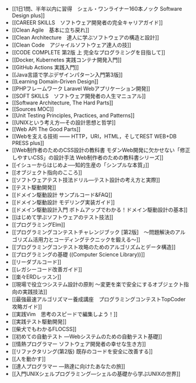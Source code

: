 - [[1日1問、半年以内に習得　シェル・ワンライナー160本ノック Software Design plus]]
- [[CAREER SKILLS　ソフトウェア開発者の完全キャリアガイド]]
- [[Clean Agile　基本に立ち戻れ]]
- [[Clean Architecture　達人に学ぶソフトウェアの構造と設計]]
- [[Clean Code　アジャイルソフトウェア達人の技]]
- [[CODE COMPLETE 第2版 上 完全なプログラミングを目指して]]
- [[Docker, Kubernetes 実践コンテナ開発入門]]
- [[GitHub Actions 実践入門]]
- [[Java言語で学ぶデザインパターン入門第3版]]
- [[Learning Domain-Driven Design]]
- [[PHPフレームワーク Laravel Webアプリケーション開発]]
- [[SOFT SKILLS　ソフトウェア開発者の人生マニュアル]]
- [[Software Architecture, The Hard Parts]]
- [[Sources MOC]]
- [[Unit Testing Principles, Practices, and Patterns]]
- [[UNIXという考え方―その設計思想と哲学]]
- [[Web API The Good Parts]]
- [[Webを支える技術 ―― HTTP，URI，HTML，そしてREST WEB+DB PRESS plus]]
- [[Web制作者のためのCSS設計の教科書 モダンWeb開発に欠かせない「修正しやすいCSS」の設計手法 Web制作者のための教科書シリーズ]]
- [[イシューからはじめよ──知的生産の「シンプルな本質」]]
- [[オブジェクト指向のこころ]]
- [[ソフトウェアテスト技法ドリル―テスト設計の考え方と実際]]
- [[テスト駆動開発]]
- [[ドメイン駆動設計 サンプルコード&FAQ]]
- [[ドメイン駆動設計 モデリング実装ガイド]]
- [[ドメイン駆動設計入門 ボトムアップでわかる！ドメイン駆動設計の基本]]
- [[はじめて学ぶソフトウェアのテスト技法]]
- [[プログラミングElm]]
- [[プログラミングコンテストチャレンジブック [第2版]　～問題解決のアルゴリズム活用力とコーディングテクニックを鍛える～]]
- [[プログラミングコンテスト攻略のためのアルゴリズムとデータ構造]]
- [[プログラミングの基礎 ((Computer Science Library))]]
- [[リーダブルコード]]
- [[レガシーコード改善ガイド]]
- [[楽々ERDレッスン]]
- [[現場で役立つシステム設計の原則 〜変更を楽で安全にするオブジェクト指向の実践技法]]
- [[最強最速アルゴリズマー養成講座　プログラミングコンテストTopCoder攻略ガイド]]
- [[実践Vim　思考のスピードで編集しよう！]]
- [[実践テスト駆動開発]]
- [[柴犬でもわかるFLOCSS]]
- [[初めての自動テスト ―Webシステムのための自動テスト基礎]]
- [[情熱プログラマー ソフトウェア開発者の幸せな生き方]]
- [[リファクタリング(第2版) 既存のコードを安全に改善する]]
- [[人を動かす]]
- [[達人プログラマー ―熟達に向けたあなたの旅]]
- [[入門UNIXシェルプログラミング―シェルの基礎から学ぶUNIXの世界]]